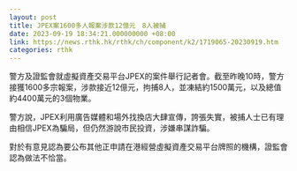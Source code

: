 ```yaml
---
layout: post
title: JPEX案1600多人報案涉款12億元　8人被捕
date: 2023-09-19 18:34:21.000000000 +08:00
link: https://news.rthk.hk/rthk/ch/component/k2/1719065-20230919.htm
categories: rthk
---
```


警方及證監會就虛擬資產交易平台JPEX的案件舉行記者會。截至昨晚10時，警方接獲1600多宗報案，涉款接近12億元，拘捕8人，並凍結約1500萬元，以及總值約4400萬元的3個物業。

警方說，JPEX利用廣告媒體和場外找換店大肆宣傳，誇張失實，被捕人士已有理由相信JPEX為騙局，但仍然游說市民投資，涉嫌串謀詐騙。

對於有意見認為要公布其他正申請在港經營虛擬資產交易平台牌照的機構，證監會認為做法不恰當。
